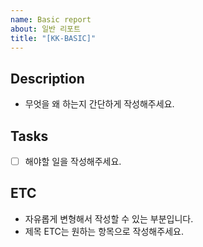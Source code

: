 ```yaml
---
name: Basic report
about: 일반 리포트
title: "[KK-BASIC]"
---
```


## Description

- 무엇을 왜 하는지 간단하게 작성해주세요.

## Tasks

- [ ] 해야할 일을 작성해주세요.

## ETC

- 자유롭게 변형해서 작성할 수 있는 부분입니다.
- 제목 ETC는 원하는 항목으로 작성해주세요.
